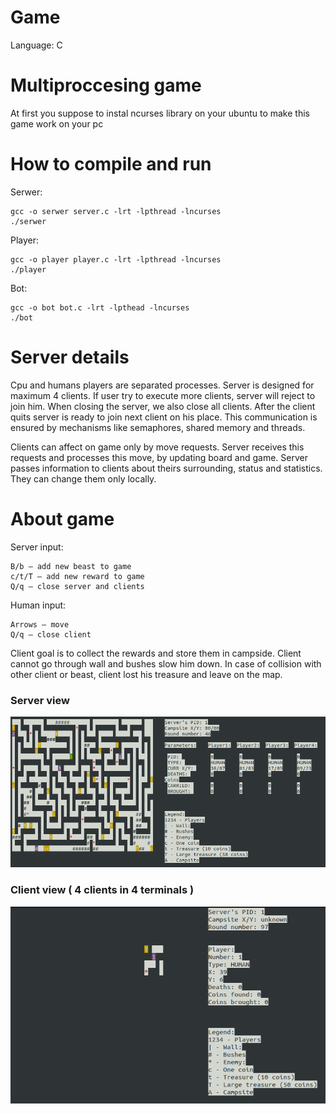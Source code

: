# Game
Language: C
# Multiproccesing game 
At first you suppose to instal ncurses library on your ubuntu to make this game work on your pc
# How to compile and run
Serwer:
```
gcc -o serwer server.c -lrt -lpthread -lncurses
./serwer
```
Player:
```
gcc -o player player.c -lrt -lpthread -lncurses
./player
```
Bot:
```
gcc -o bot bot.c -lrt -lpthead -lncurses
./bot
```
# Server details
Cpu and humans players are separated processes. Server is designed for maximum 4 clients. If user try to execute more clients, server will reject to join him. When closing the server, we also close all clients. After the client quits server is ready to join next client on his place. This communication is ensured by mechanisms like semaphores, shared memory and threads.

Clients can affect on game only by move requests. Server receives this requests and processes this move, by updating board and game. Server passes information to clients about theirs surrounding, status and statistics. They can change them only locally.

# About game
Server input:
```
B/b – add new beast to game
c/t/T – add new reward to game
Q/q – close server and clients
```
Human input:
```
Arrows – move
Q/q – close client
```
Client goal is to collect the rewards and store them in campside. Client cannot go through wall and bushes slow him down. In case of collision with other client or beast, client lost his treasure and leave on the map. 
### Server view
![img](/Serwer.png)
### Client view ( 4 clients in 4 terminals ) 
![img](/Klient.png)
